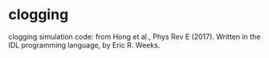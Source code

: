 # clogging
clogging simulation code:  from Hong et al., Phys Rev E (2017).  Written in the IDL programming language, by Eric R. Weeks.
